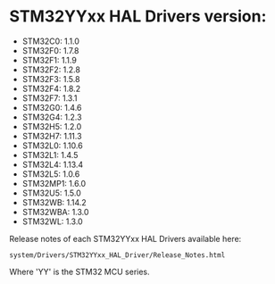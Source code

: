 # STM32YYxx HAL Drivers version:

  * STM32C0: 1.1.0
  * STM32F0: 1.7.8
  * STM32F1: 1.1.9
  * STM32F2: 1.2.8
  * STM32F3: 1.5.8
  * STM32F4: 1.8.2
  * STM32F7: 1.3.1
  * STM32G0: 1.4.6
  * STM32G4: 1.2.3
  * STM32H5: 1.2.0
  * STM32H7: 1.11.3
  * STM32L0: 1.10.6
  * STM32L1: 1.4.5
  * STM32L4: 1.13.4
  * STM32L5: 1.0.6
  * STM32MP1: 1.6.0
  * STM32U5: 1.5.0
  * STM32WB: 1.14.2
  * STM32WBA: 1.3.0
  * STM32WL: 1.3.0

Release notes of each STM32YYxx HAL Drivers available here:

`system/Drivers/STM32YYxx_HAL_Driver/Release_Notes.html`

Where 'YY' is the STM32 MCU series.
